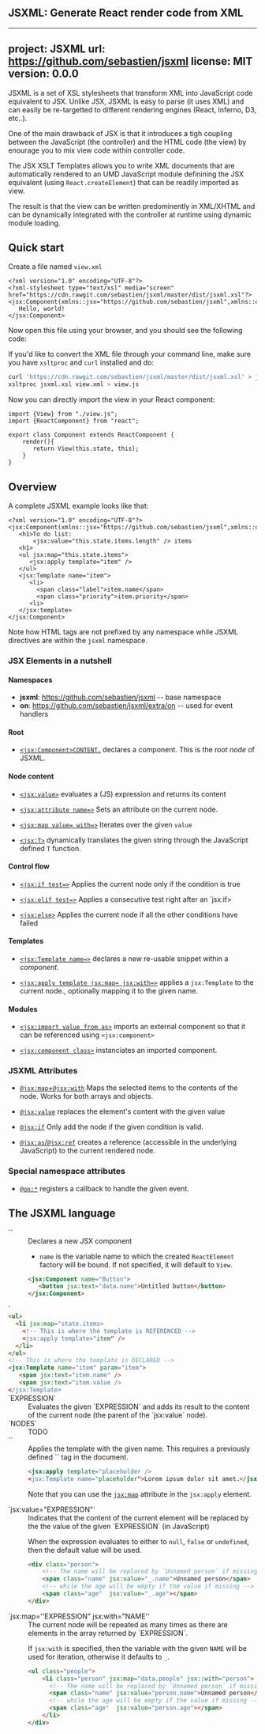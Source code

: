 
## JSXML: Generate React render code from XML

---
project: JSXML
url: https://github.com/sebastien/jsxml
license: MIT
version: 0.0.0
---

JSXML is a set of XSL stylesheets that transform XML into JavaScript code equivalent to JSX. Unlike JSX, JSXML is easy to parse (it uses XML) and can easily be re-targetted to different rendering engines (React, Inferno, D3, etc‥).

One of the main drawback of JSX is that it introduces a tigh coupling between the JavaScript (the controller) and the HTML code (the view) by enourage you to mix view code within controller code.

The JSX XSLT Templates allows you to write XML documents that are automatically rendered to an UMD JavaScript module definining the JSX equivalent (using `React.createElement`) that can be readily imported as view.

The result is that the view can be written predominently in XML/XHTML and can be dynamically integrated with the controller at runtime using dynamic module loading.

## Quick start

Create a file named `view.xml`

```
<?xml version="1.0" encoding="UTF-8"?>
<?xml-stylesheet type="text/xsl" media="screen" href="https://cdn.rawgit.com/sebastien/jsxml/master/dist/jsxml.xsl"?>
<jsx:Component(xmlns::jsx="https://github.com/sebastien/jsxml",xmlns::on="https://github.com/sebastien/jsxml/actions")
   Hello, world!
</jsx:Component>
```

Now open this file using your browser, and you should see the following code:

If you'd like to convert the XML file through your command line, make sure you have `xsltproc` and `curl` installed and do:

```bash
curl 'https://cdn.rawgit.com/sebastien/jsxml/master/dist/jsxml.xsl' > jsxml.xsl
xsltproc jsxml.xsl view.xml > view.js
```

Now you can directly import the view in your React component:

```javascript{1,6}
import {View} from "./view.js";
import {ReactComponent} from "react";

export class Component extends ReactComponent {
    render(){
       return View(this.state, this);
    }
}
```

## Overview

A complete JSXML example looks like that:

```xml{4,6,7,9,12,13}
<?xml version="1.0" encoding="UTF-8"?>
<jsx:Component(xmlns::jsx="https://github.com/sebastien/jsxml",xmlns::on="https://github.com/sebastien/jsxml/actions")
   <h1>To do list: 
       <jsx:value="this.state.items.length" /> items
   <h1>
   <ul jsx:map="this.state.items">
      <jsx:apply template="item" />
   </ul>
   <jsx:Template name="item">
      <li>
        <span class="label">item.name</span>
        <span class="priority">item.priority</span>
      <li>
   </jsx:template>
</jsx:Component>
```

Note how HTML tags are not prefixed by any namespace while JSXML directives are within the `jsxml` namespace.

### JSX Elements in a nutshell

#### Namespaces

 - __jsxml__: <https://github.com/sebastien/jsxml> -- base namespace 
 - __on__: <https://github.com/sebastien/jsxml/extra/on> -- used for event handlers 


#### Root

 - [`<jsx:Component>CONTENT‥`](#jsx:Component) declares a component. This is the _root node_ of JSXML.


#### Node content

 - [`<jsx:value>`](#jsx:value) evaluates a (JS) expression and returns its content


 - [`<jsx:attribute name=>`](#jsx:attribute) Sets an attribute on the current node.


 - [`<jsx:map value= with=>`](#jsx:map) Iterates over the given `value`


 - [`<jsx:T>`](#jsx:T) dynamically translates the given string through the JavaScript defined `T` function.


#### Control flow

 - [`<jsx:if test=>`](#jsx:if) Applies the current node only if the condition is true


 - [`<jsx:elif test=>`](#jsx:if) Applies a consecutive test right after an `jsx:if>


 - [`<jsx:else>`](#jsx:else) Applies the current node if all the other conditions have failed


#### Templates

 - [`<jsx:Template name=>`](#jsx:Template) declares a new re-usable snippet within a _component_.


 - [`<jsx:apply template jsx:map= jsx:with=>`](#jsx:apply) applies a `jsx:Template` to the current node., optionally mapping it to the given name.


#### Modules

 - [`<jsx:import value from as>`](#jsx:import) imports an external component so that it can be referenced using `<jsx:component>`


 - [`<jsx:component class>`](#jsx:component) instanciates an imported component.


### JSXML Attributes

 - [`@jsx:map`+`@jsx:with`](#@jsx:map) Maps the selected items to the contents of the node. Works for both arrays and objects.


 - [`@jsx:value`](#@jsx:value) replaces the element's content with the given value


 - [`@jsx:if`](#@jsx:if) Only add the node if the given condition is valid.


 - [`@jsx:as`/`@jsx:ref`](#@jsx:as) creates a reference (accessible in the underlying JavaScript) to the current rendered node.


### Special namespace attributes

 - [`@on:*`](#@on:event) registers a callback to handle the given event.


## The JSXML language

<dl>

<dt><a name=jsx:Component>`<jsx:Component name="NAME">`<dt>
<dd>Declares a new JSX component

 - `name` is the variable name to which the created `ReactElement` factory will be bound. If not specified, it will default to `View`.


```html
<jsx:Component name="Button">
   <button jsx:text="data.name">Untitled button</button>
</jsx:Component>
```

</dd>

<dt>`<jsx:Template name="NAME" param="NAME>`<dt>
<dd>Defines a named template that can be referenced with [<jsx:apply>](#apply)

 - `name` is the name of the template, referenced in `apply` 
 - _`param`_, the optional parameter name for the given data (`_` by default)


```html
<ul>
  <li jsx:map="state.items>
    <!-- This is where the template is REFERENCED -->
    <jsx:apply template="item" />
  </li>
</ul>
<!-- This is where the template is DECLARED -->
<jsx:Template name="item" param="item">
   <span jsx:text="item.name" />
   <span jsx:text="item.value />
</jsx:Template>
```

</dd>

<dt>`<jsx:value>EXPRESSION</jsx:value>`<dt>
<dd>Evaluates the given `EXPRESSION` and adds its result to the content of the current node (the parent of the `jsx:value` node).

</dd>

<dt>`<jsx:component jsx:class="CLASSNAME" js:ref="REF" data="EXPRESSION" options="EXPRESSION">NODES</jsx:component>`<dt>
<dd>TODO

</dd>

<dt>`<jsx:apply template="NAME">`<dt>
<dd>Applies the template with the given name. This requires a previously defined `<jsx:Template name=NAME>` tag in the document.

```html
<jsx:apply template="placeholder />
<jsx:Template name="placeholder">Lorem ipsum dolor sit amet‥</jsx:Template>
```

Note that you can use the [`jsx:map`](#jsx-map) attribute in the `jsx:apply` element.

</dd>

<dt>`jsx:value="EXPRESSION"`<dt>
<dd>Indicates that the content of the current element will be replaced by the the value of the given `EXPRESSION` (in JavaScript)

When the expression evaluates to either to `null`, `false` or `undefined`, then the default value will be used.

```html
<div class="person">
    <!-- The name will be replaced by `Unnamed person` if missing -->
    <span class="name" jsx:value="_.name">Unnamed person</span>
    <!-- while the age will be empty if the value if missing -->
    <span class="age"  jsx:value="_.age"></span>
</div>
```

</dd>

<dt>`jsx:map=''EXPRESSION" jsx:with="NAME''<dt>
<dd>The current node will be repeated as many times as there are elements in the array returned by `EXPRESSION`.

If `jsx:with` is specified, then the variable with the given `NAME` will be used for iteration, otherwise it defaults to `_`.

```html
<ul class="people">
    <li class="person" jsx:map="data.people" jsx::with="person">
      <!-- The name will be replaced by `Unnamed person` if missing -->
      <span class="name" jsx:value="person.name">Unnamed person</span>
      <!-- while the age will be empty if the value if missing -->
      <span class="age"  jsx:value="person.age"></span>
    </li>
</div>
```

</dd>


</dl>



